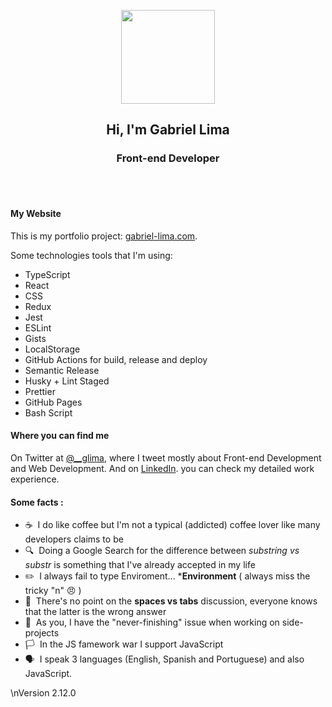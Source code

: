 <p align="center"><img src="https://user-images.githubusercontent.com/1394578/87028626-2b818e00-c1df-11ea-8823-d52ef9fac65b.png" width="150" height="150"></p>
<h2 align="center">Hi, I'm Gabriel Lima</h2>
<h3 align="center">Front-end Developer</h3><br><br>

#### My Website
This is my portfolio project: [gabriel-lima.com](https://www.gabriel-lima.com).

Some technologies tools that I'm using:
- TypeScript
- React
- CSS
- Redux
- Jest
- ESLint
- Gists
- LocalStorage
- GitHub Actions for build, release and deploy
- Semantic Release
- Husky + Lint Staged
- Prettier
- GitHub Pages
- Bash Script

#### Where you can find me
On Twitter at [@__glima](https://twitter.com/__glima), where I tweet mostly about Front-end Development and Web Development. And on [LinkedIn](https://www.linkedin.com/in/gabriel--lima/). you can check my detailed work experience.

#### Some facts :
- ☕ &nbsp;I do like coffee but I'm not a typical (addicted) coffee lover like many developers claims to be
- 🔍 &nbsp;Doing a Google Search for the difference between _substring vs substr_ is something that I've already accepted in my life
- :pencil2: &nbsp;I always fail to type Enviroment... ***Environment** ( always miss the tricky "n" :angry: )
- 🛑 &nbsp;There's no point on the **spaces vs tabs** discussion, everyone knows that the latter is the wrong answer
- 🎯 &nbsp;As you, I have the "never-finishing" issue when working on side-projects
- 🏳️ &nbsp;In the JS famework war I support JavaScript
- 🗣️ &nbsp;I speak 3 languages (English, Spanish and Portuguese) and also JavaScript.

\nVersion 2.12.0
